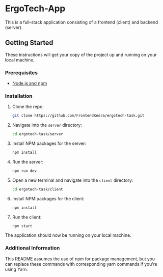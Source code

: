 # ErgoTech-App

This is a full-stack application consisting of a frontend (client) and backend (server).

## Getting Started

These instructions will get your copy of the project up and running on your local machine.

### Prerequisites

- [Node.js and npm](https://nodejs.org/en/download/)

### Installation

1. Clone the repo:

    ```bash
    git clone https://github.com/FrontendKedra/ergotech-task.git
    ```

2. Navigate into the `server` directory:

    ```bash
    cd ergotech-task/server
    ```

3. Install NPM packages for the server:

    ```bash
    npm install
    ```

4. Run the server:

    ```bash
    npm run dev
    ```

5. Open a new terminal and navigate into the `client` directory:

    ```bash
    cd ergotech-task/client
    ```

6. Install NPM packages for the client:

    ```bash
    npm install
    ```

7. Run the client:

    ```bash
    npm start
    ```

The application should now be running on your local machine.

### Additional Information

This README assumes the use of npm for package management, but you can replace these commands with corresponding yarn commands if you're using Yarn.
